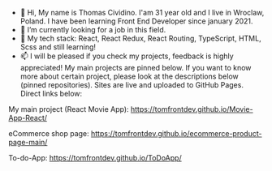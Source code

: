- 👋 Hi, My name is Thomas Cividino. I'am 31 year old and I live in Wroclaw, Poland. I have been learning Front End Developer since january 2021.
- 👀 I’m currently looking for a job in this field.
- 🌱 My tech stack: React, React Redux, React Routing, TypeScript, HTML, Scss and still learning!
- 📫 I will be pleased if you check my projects, feedback is highly appreciated! My main projects are pinned below. If you want to know more about certain project, please look at the descriptions below (pinned repositories). Sites are live and uploaded to GitHub Pages. Direct links below:

My main project (React Movie App): https://tomfrontdev.github.io/Movie-App-React/

eCommerce shop page: https://tomfrontdev.github.io/ecommerce-product-page-main/

To-do-App: https://tomfrontdev.github.io/ToDoApp/
